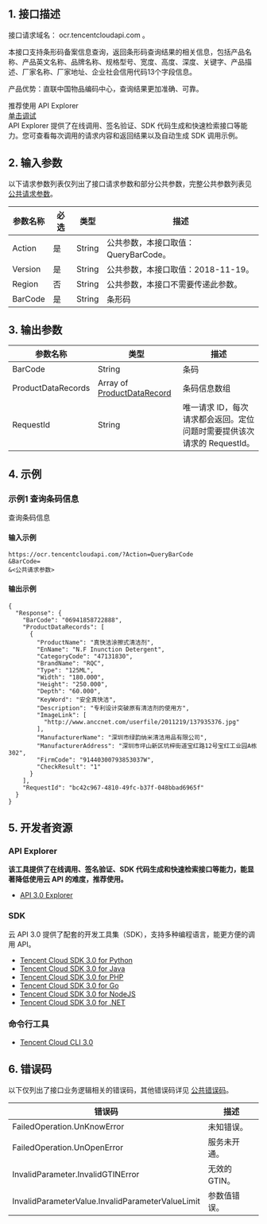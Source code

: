## 1. 接口描述

接口请求域名： ocr.tencentcloudapi.com 。

本接口支持条形码备案信息查询，返回条形码查询结果的相关信息，包括产品名称、产品英文名称、品牌名称、规格型号、宽度、高度、深度、关键字、产品描述、厂家名称、厂家地址、企业社会信用代码13个字段信息。

产品优势：直联中国物品编码中心，查询结果更加准确、可靠。


<div class="rno-api-explorer">
    <div class="rno-api-explorer-inner">
        <div class="rno-api-explorer-hd">
            <div class="rno-api-explorer-title">
                推荐使用 API Explorer
            </div>
            <a href="https://console.cloud.tencent.com/api/explorer?Product=ocr&Version=2018-11-19&Action=QueryBarCode" class="rno-api-explorer-btn" hotrep="doc.api.explorerbtn"><i class="rno-icon-explorer"></i>单击调试</a>
        </div>
        <div class="rno-api-explorer-body">
            <div class="rno-api-explorer-cont">
                API Explorer 提供了在线调用、签名验证、SDK 代码生成和快速检索接口等能力。您可查看每次调用的请求内容和返回结果以及自动生成 SDK 调用示例。
            </div>
        </div>
    </div>
</div>

## 2. 输入参数

以下请求参数列表仅列出了接口请求参数和部分公共参数，完整公共参数列表见 [公共请求参数](https://cloud.tencent.com/document/api/866/33518)。

| 参数名称 | 必选 | 类型 | 描述 |
|---------|---------|---------|---------|
| Action | 是 | String | 公共参数，本接口取值：QueryBarCode。 |
| Version | 是 | String | 公共参数，本接口取值：2018-11-19。 |
| Region | 否 | String | 公共参数，本接口不需要传递此参数。 |
| BarCode | 是 | String | 条形码 |

## 3. 输出参数

| 参数名称 | 类型 | 描述 |
|---------|---------|---------|
| BarCode | String | 条码|
| ProductDataRecords | Array of [ProductDataRecord](https://cloud.tencent.com/document/api/866/33527#ProductDataRecord) | 条码信息数组|
| RequestId | String | 唯一请求 ID，每次请求都会返回。定位问题时需要提供该次请求的 RequestId。|

## 4. 示例

### 示例1 查询条码信息

查询条码信息

#### 输入示例

```
https://ocr.tencentcloudapi.com/?Action=QueryBarCode
&BarCode=
&<公共请求参数>
```

#### 输出示例

```
{
  "Response": {
    "BarCode": "06941858722888",
    "ProductDataRecords": [
      {
        "ProductName": "真快洁涂擦式清洁剂",
        "EnName": "N.F Inunction Detergent",
        "CategoryCode": "47131830",
        "BrandName": "RQC",
        "Type": "125ML",
        "Width": "180.000",
        "Height": "250.000",
        "Depth": "60.000",
        "KeyWord": "安全真快洁",
        "Description": "专利设计突破原有清洁剂的使用方",
        "ImageLink": [
          "http://www.anccnet.com/userfile/2011219/137935376.jpg"
        ],
        "ManufacturerName": "深圳市绿韵纳米清洁用品有限公司",
        "ManufacturerAddress": "深圳市坪山新区坑梓街道宝红路12号宝红工业园A栋302",
        "FirmCode": "91440300793853037W",
        "CheckResult": "1"
      }
    ],
    "RequestId": "bc42c967-4810-49fc-b37f-048bbad6965f"
  }
}
```


## 5. 开发者资源

### API Explorer

**该工具提供了在线调用、签名验证、SDK 代码生成和快速检索接口等能力，能显著降低使用云 API 的难度，推荐使用。**

* [API 3.0 Explorer](https://console.cloud.tencent.com/api/explorer?Product=ocr&Version=2018-11-19&Action=QueryBarCode)

### SDK

云 API 3.0 提供了配套的开发工具集（SDK），支持多种编程语言，能更方便的调用 API。

* [Tencent Cloud SDK 3.0 for Python](https://github.com/TencentCloud/tencentcloud-sdk-python)
* [Tencent Cloud SDK 3.0 for Java](https://github.com/TencentCloud/tencentcloud-sdk-java)
* [Tencent Cloud SDK 3.0 for PHP](https://github.com/TencentCloud/tencentcloud-sdk-php)
* [Tencent Cloud SDK 3.0 for Go](https://github.com/TencentCloud/tencentcloud-sdk-go)
* [Tencent Cloud SDK 3.0 for NodeJS](https://github.com/TencentCloud/tencentcloud-sdk-nodejs)
* [Tencent Cloud SDK 3.0 for .NET](https://github.com/TencentCloud/tencentcloud-sdk-dotnet)

### 命令行工具

* [Tencent Cloud CLI 3.0](https://cloud.tencent.com/document/product/440/6176)

## 6. 错误码

以下仅列出了接口业务逻辑相关的错误码，其他错误码详见 [公共错误码](https://cloud.tencent.com/document/api/866/33521#.E5.85.AC.E5.85.B1.E9.94.99.E8.AF.AF.E7.A0.81)。

| 错误码 | 描述 |
|---------|---------|
| FailedOperation.UnKnowError | 未知错误。 |
| FailedOperation.UnOpenError | 服务未开通。 |
| InvalidParameter.InvalidGTINError | 无效的 GTIN。 |
| InvalidParameterValue.InvalidParameterValueLimit | 参数值错误。 |



